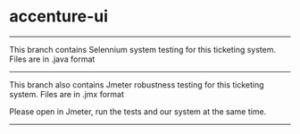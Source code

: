 # accenture-ui
****
This branch contains Selennium system testing for this ticketing system. Files are in .java format

*****
This branch also contains Jmeter robustness testing for this ticketing system. Files are in .jmx format

Please open in Jmeter, run the tests and our system at the same time.

****
